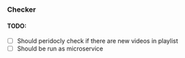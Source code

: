 ### Checker

#### TODO:
 - [ ] Should peridocly check if there are new videos in playlist
 - [ ] Should be run as microservice